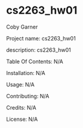 # cs2263_hw01
Coby Garner

Project name:
cs2263_hw01

description:
cs2263_hw01

Table Of Contents:
N/A

Installation:
N/A

Usage:
N/A

Contributing:
N/A

Credits:
N/A

License:
N/A
